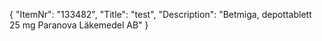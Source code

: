 {
  "ItemNr": "133482",
  "Title": "test",
  "Description": "Betmiga, depottablett 25 mg Paranova Läkemedel AB"
}
